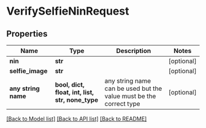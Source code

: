 # VerifySelfieNinRequest


## Properties
Name | Type | Description | Notes
------------ | ------------- | ------------- | -------------
**nin** | **str** |  | [optional] 
**selfie_image** | **str** |  | [optional] 
**any string name** | **bool, dict, float, int, list, str, none_type** | any string name can be used but the value must be the correct type | [optional]

[[Back to Model list]](../README.md#documentation-for-models) [[Back to API list]](../README.md#documentation-for-api-endpoints) [[Back to README]](../README.md)


